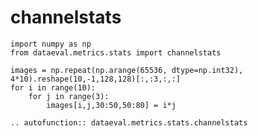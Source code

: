 # channelstats

```{testsetup}
import numpy as np
from dataeval.metrics.stats import channelstats

images = np.repeat(np.arange(65536, dtype=np.int32), 4*10).reshape(10,-1,128,128)[:,:3,:,:]
for i in range(10):
    for j in range(3):
        images[i,j,30:50,50:80] = i*j
```

```{eval-rst}
.. autofunction:: dataeval.metrics.stats.channelstats
```
